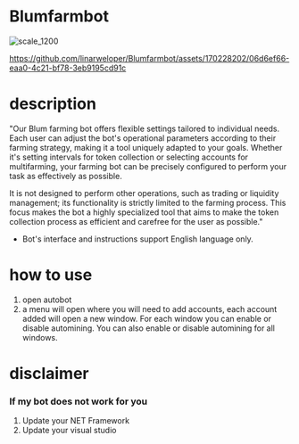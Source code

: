 # Blumfarmbot

![scale_1200](https://github.com/linarweloper/Blumfarmbot/assets/170228202/1b6edff2-482f-4898-b79b-aebd574b760a)

https://github.com/linarweloper/Blumfarmbot/assets/170228202/06d6ef66-eaa0-4c21-bf78-3eb9195cd91c

# description
"Our Blum farming bot offers flexible settings tailored to individual needs. Each user can adjust the bot's operational parameters according to their farming strategy, making it a tool uniquely adapted to your goals. Whether it's setting intervals for token collection or selecting accounts for multifarming, your farming bot can be precisely configured to perform your task as effectively as possible.

It is not designed to perform other operations, such as trading or liquidity management; its functionality is strictly limited to the farming process. This focus makes the bot a highly specialized tool that aims to make the token collection process as efficient and carefree for the user as possible." 

* Bot's interface and instructions support English language only.

# how to use
1. open autobot 
2. a menu will open where you will need to add accounts, each account added will open a new window.
For each window you can enable or disable automining.
You can also enable or disable automining for all windows.

# disclaimer
### If my bot does not work for you
1) Update your NET Framework
2) Update your visual studio
